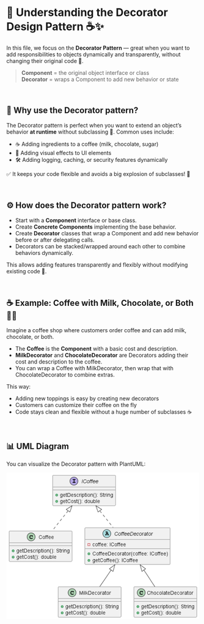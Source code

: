 # 🧠 Understanding the Decorator Design Pattern ☕✨

In this file, we focus on the **Decorator Pattern** — great when you want to add responsibilities to objects dynamically and transparently, without changing their original code 🔧.

> **Component** = the original object interface or class  
> **Decorator** = wraps a Component to add new behavior or state

<br>

## 🤔 Why use the Decorator pattern?

The Decorator pattern is perfect when you want to extend an object’s behavior **at runtime** without subclassing 🌱. Common uses include:

- ☕ Adding ingredients to a coffee (milk, chocolate, sugar)  
- 🎨 Adding visual effects to UI elements  
- 🛠️ Adding logging, caching, or security features dynamically  

✅ It keeps your code flexible and avoids a big explosion of subclasses! 🧹

<br>

## ⚙️ How does the Decorator pattern work?

- Start with a **Component** interface or base class.  
- Create **Concrete Components** implementing the base behavior.  
- Create **Decorator** classes that wrap a Component and add new behavior before or after delegating calls.  
- Decorators can be stacked/wrapped around each other to combine behaviors dynamically.

This allows adding features transparently and flexibly without modifying existing code 🔄.  

<br>

## ☕ Example: Coffee with Milk, Chocolate, or Both 🍫🥛

Imagine a coffee shop where customers order coffee and can add milk, chocolate, or both.

- The **Coffee** is the **Component** with a basic cost and description.  
- **MilkDecorator** and **ChocolateDecorator** are Decorators adding their cost and description to the coffee.  
- You can wrap a Coffee with MilkDecorator, then wrap that with ChocolateDecorator to combine extras.

This way:  
- Adding new toppings is easy by creating new decorators  
- Customers can customize their coffee on the fly  
- Code stays clean and flexible without a huge number of subclasses ☕  

<br>

## 📊 UML Diagram

You can visualize the Decorator pattern with PlantUML:

![Decorator UML](uml/DecoratorPattern.png)  
